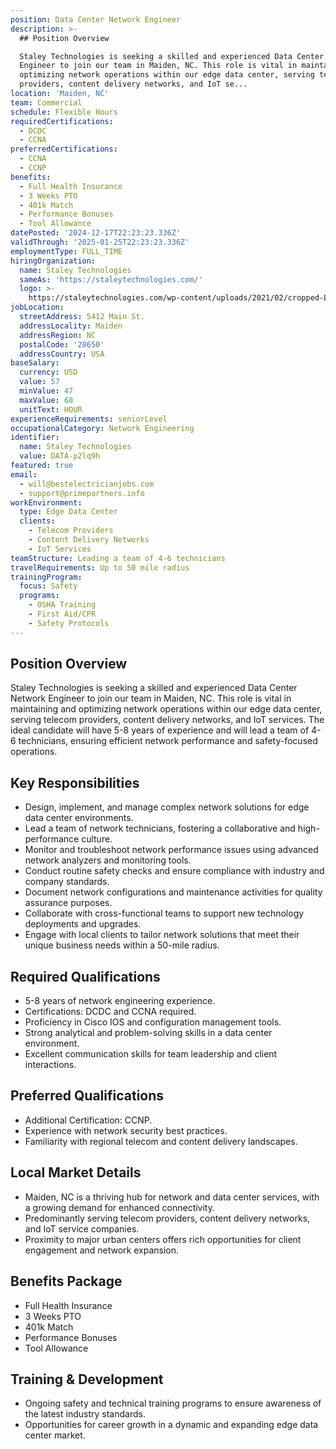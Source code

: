 ```yaml
---
position: Data Center Network Engineer
description: >-
  ## Position Overview

  Staley Technologies is seeking a skilled and experienced Data Center Network
  Engineer to join our team in Maiden, NC. This role is vital in maintaining and
  optimizing network operations within our edge data center, serving telecom
  providers, content delivery networks, and IoT se...
location: 'Maiden, NC'
team: Commercial
schedule: Flexible Hours
requiredCertifications:
  - DCDC
  - CCNA
preferredCertifications:
  - CCNA
  - CCNP
benefits:
  - Full Health Insurance
  - 3 Weeks PTO
  - 401k Match
  - Performance Bonuses
  - Tool Allowance
datePosted: '2024-12-17T22:23:23.336Z'
validThrough: '2025-01-25T22:23:23.336Z'
employmentType: FULL_TIME
hiringOrganization:
  name: Staley Technologies
  sameAs: 'https://staleytechnologies.com/'
  logo: >-
    https://staleytechnologies.com/wp-content/uploads/2021/02/cropped-Logo_StaleyTechnologies.png
jobLocation:
  streetAddress: 5412 Main St.
  addressLocality: Maiden
  addressRegion: NC
  postalCode: '28650'
  addressCountry: USA
baseSalary:
  currency: USD
  value: 57
  minValue: 47
  maxValue: 68
  unitText: HOUR
experienceRequirements: seniorLevel
occupationalCategory: Network Engineering
identifier:
  name: Staley Technologies
  value: DATA-p2lq9h
featured: true
email:
  - will@bestelectricianjobs.com
  - support@primepartners.info
workEnvironment:
  type: Edge Data Center
  clients:
    - Telecom Providers
    - Content Delivery Networks
    - IoT Services
teamStructure: Leading a team of 4-6 technicians
travelRequirements: Up to 50 mile radius
trainingProgram:
  focus: Safety
  programs:
    - OSHA Training
    - First Aid/CPR
    - Safety Protocols
---
```




## Position Overview
Staley Technologies is seeking a skilled and experienced Data Center Network Engineer to join our team in Maiden, NC. This role is vital in maintaining and optimizing network operations within our edge data center, serving telecom providers, content delivery networks, and IoT services. The ideal candidate will have 5-8 years of experience and will lead a team of 4-6 technicians, ensuring efficient network performance and safety-focused operations.

## Key Responsibilities
- Design, implement, and manage complex network solutions for edge data center environments.
- Lead a team of network technicians, fostering a collaborative and high-performance culture.
- Monitor and troubleshoot network performance issues using advanced network analyzers and monitoring tools.
- Conduct routine safety checks and ensure compliance with industry and company standards.
- Document network configurations and maintenance activities for quality assurance purposes.
- Collaborate with cross-functional teams to support new technology deployments and upgrades.
- Engage with local clients to tailor network solutions that meet their unique business needs within a 50-mile radius.

## Required Qualifications
- 5-8 years of network engineering experience.
- Certifications: DCDC and CCNA required.
- Proficiency in Cisco IOS and configuration management tools.
- Strong analytical and problem-solving skills in a data center environment.
- Excellent communication skills for team leadership and client interactions.

## Preferred Qualifications
- Additional Certification: CCNP.
- Experience with network security best practices.
- Familiarity with regional telecom and content delivery landscapes.
  
## Local Market Details
- Maiden, NC is a thriving hub for network and data center services, with a growing demand for enhanced connectivity.
- Predominantly serving telecom providers, content delivery networks, and IoT service companies.
- Proximity to major urban centers offers rich opportunities for client engagement and network expansion.
  
## Benefits Package
- Full Health Insurance
- 3 Weeks PTO
- 401k Match
- Performance Bonuses
- Tool Allowance

## Training & Development
- Ongoing safety and technical training programs to ensure awareness of the latest industry standards.
- Opportunities for career growth in a dynamic and expanding edge data center market.
